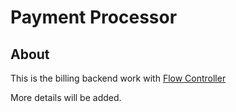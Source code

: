# Payment Processor

## About

This is the billing backend work with [Flow Controller](https://github.com/RSS3-Network/gatewayflowcontroller)

More details will be added.

